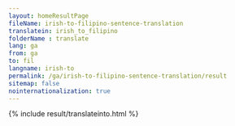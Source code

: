 ```yaml
---
layout: homeResultPage
fileName: irish-to-filipino-sentence-translation
translatein: irish_to_filipino
folderName : translate
lang: ga
from: ga
to: fil
langname: irish-to
permalink: /ga/irish-to-filipino-sentence-translation/result
sitemap: false
nointernationalization: true
---
```

{% include result/translateinto.html %}

<script src="/js/result/translation.js" data-foldername="{{page.folderName}}" data-lang="{{page.lang}}"></script>

